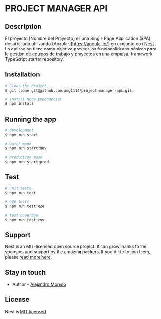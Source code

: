 # PROJECT MANAGER API

## Description
El proyecto [Nombre del Proyecto] es una Single Page Application (SPA) desarrollada utilizando [Angular][https://angular.io/] en conjunto con [Nest](https://github.com/nestjs/nest) . La aplicación tiene como objetivo proveer las funcionalidades básicas para le gestion de equipos de trabajo y proyectos en una empresa.
framework TypeScript starter repository.

## Installation

```bash
# Clone the Project
$ git clone git@github.com:amg1114/project-manager-api.git.

# Install Node Dependecies
$ npm install
```

## Running the app

```bash
# development
$ npm run start

# watch mode
$ npm run start:dev

# production mode
$ npm run start:prod
```

## Test

```bash
# unit tests
$ npm run test

# e2e tests
$ npm run test:e2e

# test coverage
$ npm run test:cov
```

## Support

Nest is an MIT-licensed open source project. It can grow thanks to the sponsors and support by the amazing backers. If you'd like to join them, please [read more here](https://docs.nestjs.com/support).

## Stay in touch

- Author - [Alejandro Moreno](https://github.com/amg1114)


## License

Nest is [MIT licensed](LICENSE).
